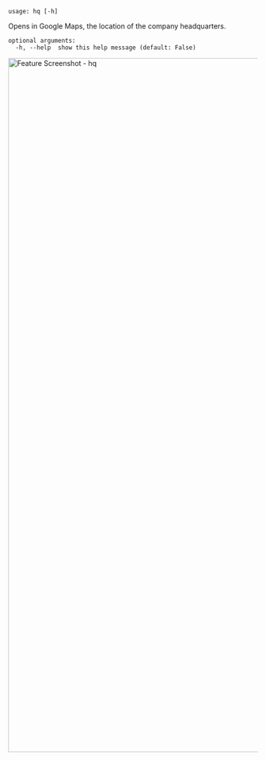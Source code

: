 ```text
usage: hq [-h]
```

Opens in Google Maps, the location of the company headquarters.

```
optional arguments:
  -h, --help  show this help message (default: False)
```
<img width="1400" alt="Feature Screenshot - hq" src="https://user-images.githubusercontent.com/85772166/141366078-2b9fd4f1-02ce-4399-99d3-9ea672c48d52.png">
